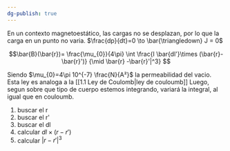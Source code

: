 ```yaml
---
dg-publish: true
---
```

En un contexto magnetoestático, las cargas no se desplazan, por lo que la carga en un punto no varia. $\frac{dp}{dt}=0 \to \bar{\triangledown} J = 0$

$$\bar{B}(\bar{r})= \frac{\mu_{0}}{4\pi} \int \frac{I \bar{dl'}\times (\bar{r}-\bar{r}')} {\mid \bar{r} -\bar{r}'|^3} $$

Siendo $\mu_{0}=4\pi 10^{-7} \frac{N}{A²}$ la permeabilidad del vacio. 
Esta ley es analoga a la [[1.1 Ley de Coulomb|ley de couloumb]]
Luego, segun sobre que tipo de cuerpo estemos integrando, variará la integral, al igual que en couloumb.


1) buscar el r
2) buscar el r'
3) buscar el dl
4) calcular $dl \times (r-r')$
5) calcular $|r-r'|^3$